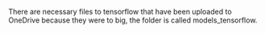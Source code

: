 There are necessary files to tensorflow that have been uploaded to OneDrive because they were to big, the folder 
is called models_tensorflow.
